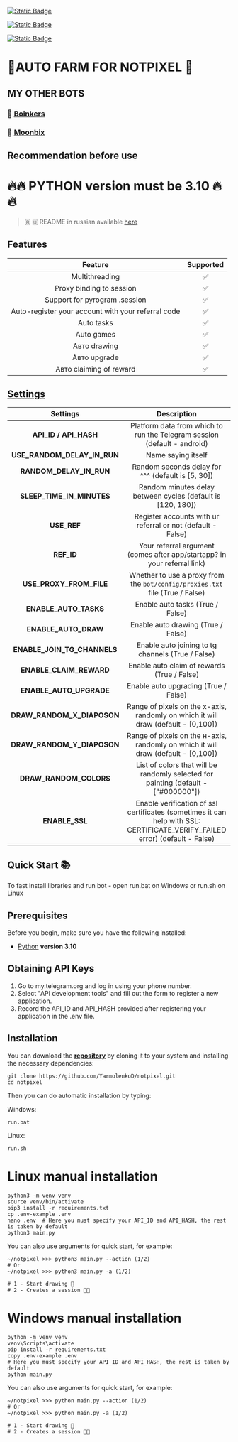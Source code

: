 [![Static Badge](https://img.shields.io/badge/Telegram-Channel-Link?style=for-the-badge&logo=Telegram&logoColor=white&logoSize=auto&color=blue)](https://t.me/hidden_coding)

[![Static Badge](https://img.shields.io/badge/Telegram-Chat-yes?style=for-the-badge&logo=Telegram&logoColor=white&logoSize=auto&color=blue)](https://t.me/hidden_codding_chat)

[![Static Badge](https://img.shields.io/badge/Telegram-Bot%20Link-Link?style=for-the-badge&logo=Telegram&logoColor=white&logoSize=auto&color=blue)](https://t.me/notpixel/app?startapp=f355876562)

# 🎨AUTO FARM FOR NOTPIXEL 🎨

## MY OTHER BOTS

### 💩 [Boinkers](https://github.com/YarmolenkoD/boinkers)
### 🚀 [Moonbix](https://github.com/YarmolenkoD/moonbix)

## Recommendation before use

# 🔥🔥 PYTHON version must be 3.10 🔥🔥

> 🇷 🇺 README in russian available [here](README-RU.md)

## Features  
|                      Feature                       | Supported |
|:--------------------------------------------------:|:---------:|
|                   Multithreading                   |     ✅     |
|              Proxy binding to session              |     ✅     |
|           Support for pyrogram .session            |     ✅     |
| Auto-register your account with your referral code |     ✅     |
|                     Auto tasks                     |     ✅     |
|                     Auto games                     |     ✅     |
|                    Авто drawing                    |     ✅     |
|                    Авто upgrade                    |     ✅     |
|              Авто claiming of reward               |     ✅     |


## [Settings](https://github.com/YarmolenkoD/notpixel/blob/main/.env-example/)
|          Settings           |                                                         Description                                                          |
|:---------------------------:|:----------------------------------------------------------------------------------------------------------------------------:|
|    **API_ID / API_HASH**    |                           Platform data from which to run the Telegram session (default - android)                           |
| **USE_RANDOM_DELAY_IN_RUN** |                                                      Name saying itself                                                      |
|   **RANDOM_DELAY_IN_RUN**   |                                      Random seconds delay for ^^^ (default is [5, 30])                                       |
|  **SLEEP_TIME_IN_MINUTES**  |                                 Random minutes delay between cycles (default is [120, 180])                                  |
|         **USE_REF**         |                                 Register accounts with ur referral or not (default - False)                                  |
|         **REF_ID**          |                           Your referral argument (comes after app/startapp? in your referral link)                           |
|   **USE_PROXY_FROM_FILE**   |                         Whether to use a proxy from the `bot/config/proxies.txt` file (True / False)                         |
|    **ENABLE_AUTO_TASKS**    |                                               Enable auto tasks (True / False)                                               |
|    **ENABLE_AUTO_DRAW**     |                                              Enable auto drawing (True / False)                                              |
| **ENABLE_JOIN_TG_CHANNELS** |                                      Enable auto joining to tg channels (True / False)                                       |
|   **ENABLE_CLAIM_REWARD**   |                                         Enable auto claim of rewards (True / False)                                          |
|   **ENABLE_AUTO_UPGRADE**   |                                             Enable auto upgrading (True / False)                                             |
| **DRAW_RANDOM_X_DIAPOSON**  |                      Range of pixels on the x-axis, randomly on which it will draw (default - [0,100])                       |
| **DRAW_RANDOM_Y_DIAPOSON**  |                      Range of pixels on the н-axis, randomly on which it will draw (default - [0,100])                       |
|   **DRAW_RANDOM_COLORS**    |                     List of colors that will be randomly selected for painting  (default - ["#000000"])                      |
|       **ENABLE_SSL**        | Enable verification of ssl certificates (sometimes it can help with SSL: CERTIFICATE_VERIFY_FAILED error)  (default - False) |

## Quick Start 📚

To fast install libraries and run bot - open run.bat on Windows or run.sh on Linux

## Prerequisites
Before you begin, make sure you have the following installed:
- [Python](https://www.python.org/downloads/) **version 3.10**

## Obtaining API Keys
1. Go to my.telegram.org and log in using your phone number.
2. Select "API development tools" and fill out the form to register a new application.
3. Record the API_ID and API_HASH provided after registering your application in the .env file.

## Installation
You can download the [**repository**](https://github.com/YarmolenkoD/notpixel) by cloning it to your system and installing the necessary dependencies:
```shell
git clone https://github.com/YarmolenkoD/notpixel.git
cd notpixel
```

Then you can do automatic installation by typing:

Windows:
```shell
run.bat
```

Linux:
```shell
run.sh
```

# Linux manual installation
```shell
python3 -m venv venv
source venv/bin/activate
pip3 install -r requirements.txt
cp .env-example .env
nano .env  # Here you must specify your API_ID and API_HASH, the rest is taken by default
python3 main.py
```

You can also use arguments for quick start, for example:
```shell
~/notpixel >>> python3 main.py --action (1/2)
# Or
~/notpixel >>> python3 main.py -a (1/2)

# 1 - Start drawing 🎨️
# 2 - Creates a session 👨‍🎨
```

# Windows manual installation
```shell
python -m venv venv
venv\Scripts\activate
pip install -r requirements.txt
copy .env-example .env
# Here you must specify your API_ID and API_HASH, the rest is taken by default
python main.py
```

You can also use arguments for quick start, for example:
```shell
~/notpixel >>> python main.py --action (1/2)
# Or
~/notpixel >>> python main.py -a (1/2)

# 1 - Start drawing 🎨️
# 2 - Creates a session 👨‍🎨
```
